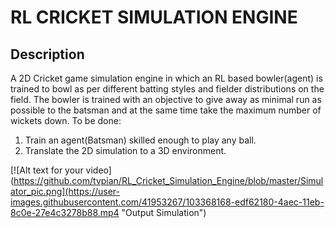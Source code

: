 # RL CRICKET SIMULATION ENGINE
## Description

A 2D Cricket game simulation engine in which an RL based bowler(agent) is trained to bowl as per different batting styles and fielder distributions on the field. The bowler is trained with an objective to give away as minimal run as possible to the batsman and at the same time take the maximum number of wickets down.
To be done:
1) Train an agent(Batsman) skilled enough to play any ball.
2) Translate the 2D simulation to a 3D environment.

[![Alt text for your video](https://github.com/tvpian/RL_Cricket_Simulation_Engine/blob/master/Simulator_pic.png](https://user-images.githubusercontent.com/41953267/103368168-edf62180-4aec-11eb-8c0e-27e4c3278b88.mp4 "Output Simulation")


